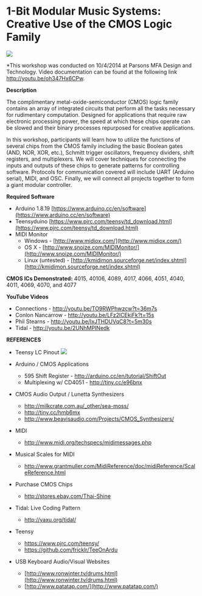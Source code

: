 # 1-Bit Modular Music Systems: Creative Use of the CMOS Logic Family #
![](http://i.imgur.com/d3jwguv.jpg)

*This workshop was conducted on 10/4/2014 at Parsons MFA Design and Technology. Video documentation can be found at the following link http://youtu.be/oh347Hx6CPw.

**Description**

The complimentary metal-oxide-semiconductor (CMOS) logic family contains an array of integrated circuits that perform all the tasks necessary for rudimentary computation. Designed for applications that require raw electronic processing power, the speed at which these chips operate can be slowed and their binary processes repurposed for creative applications.

In this workshop, participants will learn how to utilize the functions of several chips from the CMOS family including the basic Boolean gates (AND, NOR, XOR, etc.), Schmitt trigger oscillators, frequency dividers, shift registers, and multiplexers. We will cover techniques for connecting the inputs and outputs of these chips to generate patterns for controlling software. Protocols for communication covered will include UART (Arduino serial), MIDI, and OSC. Finally, we will connect all projects together to form a giant modular controller. 

**Required Software**

- Arduino 1.8.19 [https://www.arduino.cc/en/software](https://www.arduino.cc/en/software)
- Teensyduino [https://www.pjrc.com/teensy/td_download.html](https://www.pjrc.com/teensy/td_download.html)
- MIDI Monitor 
	- Windows - [http://www.midiox.com/](http://www.midiox.com/)
	- OS X - [http://www.snoize.com/MIDIMonitor/](http://www.snoize.com/MIDIMonitor/)
	- Linux (untested) - [http://kmidimon.sourceforge.net/index.shtml](http://kmidimon.sourceforge.net/index.shtml)
	
**CMOS ICs Demonstrated:** 4015, 40106, 4089, 4017, 4066, 4051, 4040, 4011, 4069, 4070, and 4077


**YouTube Videos**

- Connections - http://youtu.be/TO9RWPhwzcw?t=36m7s
- Conlon Nancarrow - http://youtu.be/LFz2lCEkjFk?t=15s
- Phil Stearns - http://youtu.be/IxJTHDUVqC8?t=5m30s
- Tidal - http://youtu.be/2UNhMPINedk

**REFERENCES**
- Teensy LC Pinout
![](https://www.pjrc.com/teensy/teensylc_front_pinout.png)

- Arduino / CMOS Applications
	- 595 Shift Register - http://arduino.cc/en/tutorial/ShiftOut
	- Multiplexing w/ CD4051 - http://tiny.cc/e96bnx
- CMOS Audio Output / Lunetta Synthesizers
	- http://milkcrate.com.au/_other/sea-moss/
	- http://tiny.cc/hmb6mx
	- http://www.beavisaudio.com/Projects/CMOS_Synthesizers/
- MIDI
	- http://www.midi.org/techspecs/midimessages.php
- Musical Scales for MIDI
	- http://www.grantmuller.com/MidiReference/doc/midiReference/ScaleReference.html
- Purchase CMOS Chips
	- http://stores.ebay.com/Thai-Shine
- Tidal: Live Coding Pattern
	- http://yaxu.org/tidal/
- Teensy
	- https://www.pjrc.com/teensy/
	- https://github.com/fricklr/TeeOnArdu
- USB Keyboard Audio/Visual Websites
	- [http://www.ronwinter.tv/drums.html](http://www.ronwinter.tv/drums.html)
	- [http://www.patatap.com/](http://www.patatap.com/)




